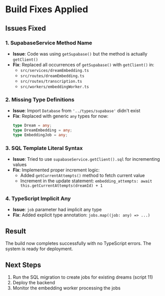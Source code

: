 # Build Fixes Applied

## Issues Fixed

### 1. SupabaseService Method Name
- **Issue**: Code was using `getSupabase()` but the method is actually `getClient()`
- **Fix**: Replaced all occurrences of `getSupabase()` with `getClient()` in:
  - `src/services/dreamEmbedding.ts`
  - `src/routes/dreamEmbedding.ts`
  - `src/routes/transcription.ts`  
  - `src/workers/embeddingWorker.ts`

### 2. Missing Type Definitions
- **Issue**: Import `Database` from `'../types/supabase'` didn't exist
- **Fix**: Replaced with generic `any` types for now:
  ```typescript
  type Dream = any;
  type DreamEmbedding = any;
  type EmbeddingJob = any;
  ```

### 3. SQL Template Literal Syntax
- **Issue**: Tried to use `supabaseService.getClient().sql` for incrementing values
- **Fix**: Implemented proper increment logic:
  - Added `getCurrentAttempts()` method to fetch current value
  - Increment in the update statement: `embedding_attempts: await this.getCurrentAttempts(dreamId) + 1`

### 4. TypeScript Implicit Any
- **Issue**: `job` parameter had implicit any type
- **Fix**: Added explicit type annotation: `jobs.map((job: any) => ...)`

## Result

The build now completes successfully with no TypeScript errors. The system is ready for deployment.

## Next Steps

1. Run the SQL migration to create jobs for existing dreams (script 11)
2. Deploy the backend
3. Monitor the embedding worker processing the jobs